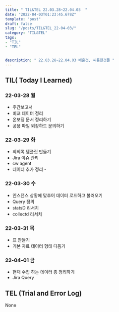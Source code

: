 ```yaml
---
title: " TIL&TEL 22.03.28~22.04.03  "
date: "2022-04-03T01:23:45.678Z"
template: "post"
draft: false
slug: "/posts/TIL&TEL_22-04-03/"
category: "TIL&TEL"
tags:
- "TIL"
- "TEL"


description: " 22.03.28~22.04.03 배운것, 씨름한것들 "
---
```


## TIL( Today I Learned)

### 22-03-28 월

- 주간보고서
- 비교 데이터 정리
- 온보딩 문서 정리하기
- 공용 파일 외장하드 문의하기

### 22-03-29 화

- 회의록 템플릿 만들기
- Jira 이슈 관리
- cw agent 
- 데이터 추가 정리 - 

### 22-03-30 수

- 인스턴스 상황에 맞추어 데이터 로드하고 불러오기
- Query 정의
- statsD 리서치
- collectd 리서치

### 22-03-31 목

- 표 만들기
- 기본 자료 데이터 형태 다듬기

### 22-04-01 금

- 현재 수집 하는 데이터 총 정리하기
- Jira Query

## TEL (Trial and Error Log)

None




